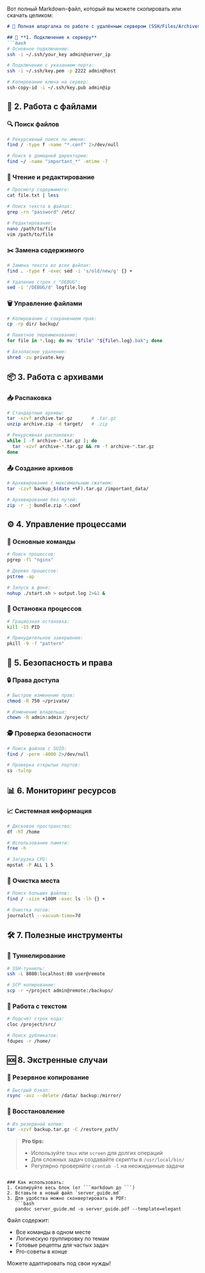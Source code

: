 Вот полный Markdown-файл, который вы можете скопировать или скачать целиком:

```markdown
# 🚀 Полная шпаргалка по работе с удалённым сервером (SSH/Files/Archives)

## 🔑 **1. Подключение к серверу**
```bash
# Основное подключение:
ssh -i ~/.ssh/your_key admin@server_ip

# Подключение с указанием порта:
ssh -i ~/.ssh/key.pem -p 2222 admin@host

# Копирование ключа на сервер:
ssh-copy-id -i ~/.ssh/key.pub admin@ip
```

## 📂 **2. Работа с файлами**

### 🔍 Поиск файлов
```bash
# Рекурсивный поиск по имени:
find / -type f -name "*.conf" 2>/dev/null

# Поиск в домашней директории:
find ~/ -name "important_*" -mtime -7
```

### 📝 Чтение и редактирование
```bash
# Просмотр содержимого:
cat file.txt | less

# Поиск текста в файлах:
grep -rn "password" /etc/

# Редактирование:
nano /path/to/file
vim /path/to/file
```

### ✂️ Замена содержимого
```bash
# Замена текста во всех файлах:
find . -type f -exec sed -i 's/old/new/g' {} +

# Удаление строк с "DEBUG":
sed -i '/DEBUG/d' logfile.log
```

### 🗑️ Управление файлами
```bash
# Копирование с сохранением прав:
cp -rp dir/ backup/

# Пакетное переименование:
for file in *.log; do mv "$file" "${file%.log}.bak"; done

# Безопасное удаление:
shred -zu private.key
```

## 📦 **3. Работа с архивами**

### 📥 Распаковка
```bash
# Стандартные архивы:
tar -xzvf archive.tar.gz       # .tar.gz
unzip archive.zip -d target/   # .zip

# Рекурсивная распаковка:
while [ -f archive-*.tar.gz ]; do
  tar -xzvf archive-*.tar.gz && rm -f archive-*.tar.gz
done
```

### 📤 Создание архивов
```bash
# Архивирование с максимальным сжатием:
tar -czvf backup_$(date +%F).tar.gz /important_data/

# Архивирование без путей:
zip -r -j bundle.zip *.conf
```

## ⚙ **4. Управление процессами**

### 🔄 Основные команды
```bash
# Поиск процессов:
pgrep -fl "nginx"

# Дерево процессов:
pstree -ap

# Запуск в фоне:
nohup ./start.sh > output.log 2>&1 &
```

### 🛑 Остановка процессов
```bash
# Грациозная остановка:
kill -15 PID

# Принудительное завершение:
pkill -9 -f "pattern"
```

## 🔐 **5. Безопасность и права**

### 🔒 Права доступа
```bash
# Быстрое изменение прав:
chmod -R 750 ~/private/

# Изменение владельца:
chown -R admin:admin /project/
```

### 🕵️ Проверка безопасности
```bash
# Поиск файлов с SUID:
find / -perm -4000 2>/dev/null

# Проверка открытых портов:
ss -tulnp
```

## 📊 **6. Мониторинг ресурсов**

### 📈 Системная информация
```bash
# Дисковое пространство:
df -hT /home

# Использование памяти:
free -h

# Загрузка CPU:
mpstat -P ALL 1 5
```

### 🧹 Очистка места
```bash
# Поиск больших файлов:
find / -size +100M -exec ls -lh {} +

# Очистка логов:
journalctl --vacuum-time=7d
```

## 🛠️ **7. Полезные инструменты**

### 🔗 Туннелирование
```bash
# SSH-туннель:
ssh -L 8080:localhost:80 user@remote

# SCP копирование:
scp -r ~/project admin@remote:/backups/
```

### 🧩 Работа с текстом
```bash
# Подсчёт строк кода:
cloc /project/src/

# Поиск дубликатов:
fdupes -r /home/
```

## 🆘 **8. Экстренные случаи**

### 💾 Резервное копирование
```bash
# Быстрый бэкап:
rsync -avz --delete /data/ backup:/mirror/
```

### 🔄 Восстановление
```bash
# Из резервной копии:
tar -xzvf backup.tar.gz -C /restore_path/
```

> **Pro tips:**  
> - Используйте `tmux` или `screen` для долгих операций  
> - Для сложных задач создавайте скрипты в `/usr/local/bin/`  
> - Регулярно проверяйте `crontab -l` на неожиданные задачи  

```

### Как использовать:
1. Скопируйте весь блок (от ```markdown до ```)
2. Вставьте в новый файл `server_guide.md`
3. Для удобства можно сконвертировать в PDF:
   ```bash
   pandoc server_guide.md -o server_guide.pdf --template=elegant
   ```

Файл содержит:
- Все команды в одном месте
- Логическую группировку по темам
- Готовые рецепты для частых задач
- Pro-советы в конце

Можете адаптировать под свои нужды!